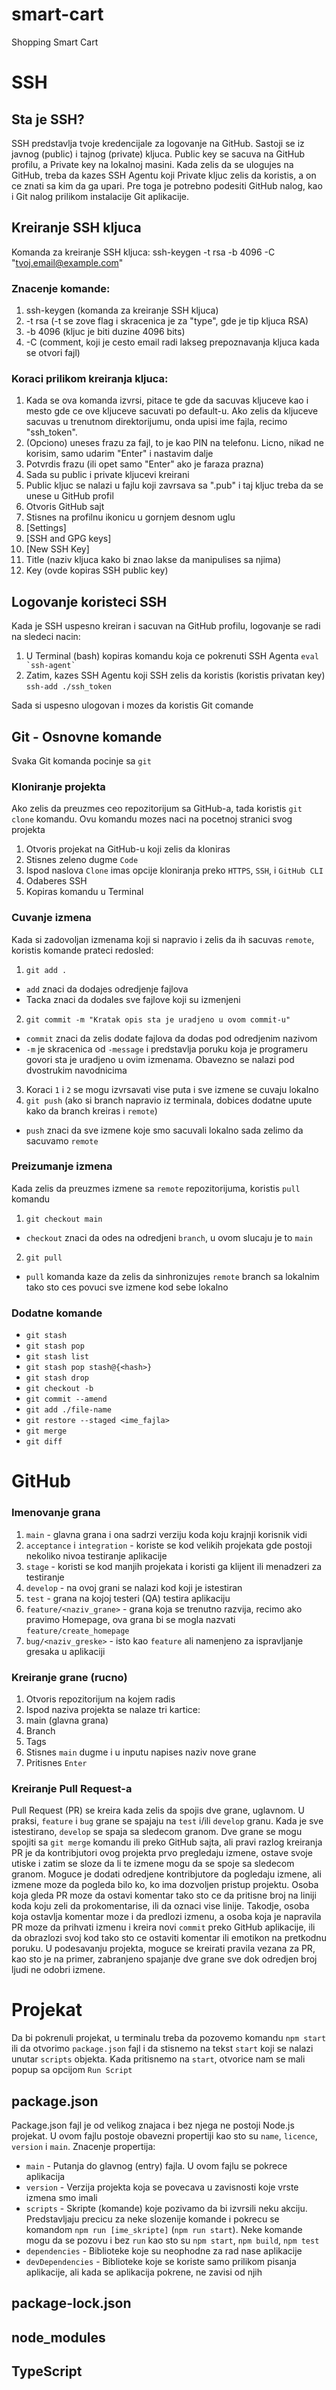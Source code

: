 # smart-cart
Shopping Smart Cart

# SSH
## Sta je SSH?
SSH predstavlja tvoje kredencijale za logovanje na GitHub. Sastoji se iz javnog (public) i tajnog (private) kljuca. Public key se sacuva na GitHub profilu, a Private key na lokalnoj masini. Kada zelis da se ulogujes na GitHub, treba da kazes SSH Agentu koji Private kljuc zelis da koristis, a on ce znati sa kim da ga upari. Pre toga je potrebno podesiti GitHub nalog, kao i Git nalog prilikom instalacije Git aplikacije.

## Kreiranje SSH kljuca
Komanda za kreiranje SSH kljuca:
ssh-keygen -t rsa -b 4096 -C "tvoj.email@example.com"

### Znacenje komande:
1. ssh-keygen (komanda za kreiranje SSH kljuca)
2. -t rsa (-t se zove flag i skracenica je za "type", gde je tip kljuca RSA)
3. -b 4096 (kljuc je biti duzine 4096 bits)
4. -C (comment, koji je cesto email radi lakseg prepoznavanja kljuca kada se otvori fajl)

### Koraci prilikom kreiranja kljuca:
1. Kada se ova komanda izvrsi, pitace te gde da sacuvas kljuceve kao i mesto gde ce ove kljuceve sacuvati po default-u. Ako zelis da kljuceve sacuvas u trenutnom direktorijumu, onda upisi ime fajla, recimo "ssh_token".
2. (Opciono) uneses frazu za fajl, to je kao PIN na telefonu. Licno, nikad ne korisim, samo udarim "Enter" i nastavim dalje
3. Potvrdis frazu (ili opet samo "Enter" ako je faraza prazna)
4. Sada su public i private kljucevi kreirani
5. Public kljuc se nalazi u fajlu koji zavrsava sa ".pub" i taj kljuc treba da se unese u GitHub profil
  1. Otvoris GitHub sajt
  2. Stisnes na profilnu ikonicu u gornjem desnom uglu
  3. [Settings]
  4. [SSH and GPG keys]
  5. [New SSH Key]
  6. Title (naziv kljuca kako bi znao lakse da manipulises sa njima)
  7. Key (ovde kopiras SSH public key)

## Logovanje koristeci SSH
Kada je SSH uspesno kreiran i sacuvan na GitHub profilu, logovanje se radi na sledeci nacin:
1. U Terminal (bash) kopiras komandu koja ce pokrenuti SSH Agenta
  ``eval `ssh-agent` ``
2. Zatim, kazes SSH Agentu koji SSH zelis da koristis (koristis privatan key)
  `ssh-add ./ssh_token`

Sada si uspesno ulogovan i mozes da koristis Git comande


## Git - Osnovne komande

Svaka Git komanda pocinje sa `git`

### Kloniranje projekta
Ako zelis da preuzmes ceo repozitorijum sa GitHub-a, tada koristis `git clone` komandu.
Ovu komandu mozes naci na pocetnoj stranici svog projekta
1. Otvoris projekat na GitHub-u koji zelis da kloniras
2. Stisnes zeleno dugme `Code`
3. Ispod naslova `Clone` imas opcije kloniranja preko `HTTPS`, `SSH`, i `GitHub CLI`
4. Odaberes SSH
5. Kopiras komandu u Terminal

### Cuvanje izmena
Kada si zadovoljan izmenama koji si napravio i zelis da ih sacuvas `remote`, koristis komande prateci redosled:
1. `git add .`
  - `add` znaci da dodajes odredjenje fajlova
  - Tacka znaci da dodales sve fajlove koji su izmenjeni
2. `git commit -m "Kratak opis sta je uradjeno u ovom commit-u"`
  - `commit` znaci da zelis dodate fajlova da dodas pod odredjenim nazivom
  - `-m` je skracenica od `-message` i predstavlja poruku koja je programeru govori sta je uradjeno u ovim izmenama. Obavezno se nalazi pod dvostrukim navodnicima
3. Koraci `1` i `2` se mogu izvrsavati vise puta i sve izmene se cuvaju lokalno
4. `git push` (ako si branch napravio iz terminala, dobices dodatne upute kako da branch kreiras i `remote`)
  - `push` znaci da sve izmene koje smo sacuvali lokalno sada zelimo da sacuvamo `remote`

### Preizumanje izmena
Kada zelis da preuzmes izmene sa `remote` repozitorijuma, koristis `pull` komandu
1. `git checkout main`
  - `checkout` znaci da odes na odredjeni `branch`, u ovom slucaju je to `main`
2. `git pull`
  - `pull` komanda kaze da zelis da sinhronizujes `remote` branch sa lokalnim tako sto ces povuci sve izmene kod sebe lokalno

### Dodatne komande
  - `git stash`
  - `git stash pop`
  - `git stash list`
  - `git stash pop stash@{<hash>}`
  - `git stash drop`
  - `git checkout -b`
  - `git commit --amend`
  - `git add ./file-name`
  - `git restore --staged <ime_fajla>`
  - `git merge`
  - `git diff`

# GitHub

### Imenovanje grana
1. `main`                       - glavna grana i ona sadrzi verziju koda koju krajnji korisnik vidi
2. `acceptance` i `integration` - koriste se kod velikih projekata gde postoji nekoliko nivoa testiranje aplikacije
3. `stage`                      - koristi se kod manjih projekata i koristi ga klijent ili menadzeri za testiranje
4. `develop`                    - na ovoj grani se nalazi kod koji je istestiran
5. `test`                       - grana na kojoj testeri (QA) testira aplikaciju
6. `feature/<naziv_grane>`      - grana koja se trenutno razvija, recimo ako pravimo Homepage, ova grana bi se mogla nazvati `feature/create_homepage`
7. `bug/<naziv_greske>`         - isto kao `feature` ali namenjeno za ispravljanje gresaka u aplikaciji

### Kreiranje grane (rucno)
1. Otvoris repozitorijum na kojem radis
2.  Ispod naziva projekta se nalaze tri kartice:
  1. main (glavna grana)
  2. Branch
  3. Tags
3. Stisnes `main` dugme i u inputu napises naziv nove grane
4. Pritisnes `Enter`

### Kreiranje Pull Request-a
Pull Request (PR) se kreira kada zelis da spojis dve grane, uglavnom. U praksi, `feature` i `bug` grane se spajaju na `test` i/ili `develop` granu. Kada je sve istestirano, `develop` se spaja sa sledecom granom.
Dve grane se mogu spojiti sa `git merge` komandu ili preko GitHub sajta, ali pravi razlog kreiranja PR je da kontribjutori ovog projekta prvo pregledaju izmene, ostave svoje utiske i zatim se sloze da li te izmene mogu da se spoje sa sledecom granom. Moguce je dodati odredjene kontribjutore da pogledaju izmene, ali izmene moze da pogleda bilo ko, ko ima dozvoljen pristup projektu.
Osoba koja gleda PR moze da ostavi komentar tako sto ce da pritisne broj na liniji koda koju zeli da prokomentarise, ili da oznaci vise linije. Takodje, osoba koja ostavlja komentar moze i da predlozi izmenu, a osoba koja je napravila PR moze da prihvati izmenu i kreira novi `commit` preko GitHub aplikacije, ili da obrazlozi svoj kod tako sto ce ostaviti komentar ili emotikon na pretkodnu poruku.
U podesavanju projekta, moguce se kreirati pravila vezana za PR, kao sto je na primer, zabranjeno spajanje dve grane sve dok odredjen broj ljudi ne odobri izmene.


# Projekat

Da bi pokrenuli projekat, u terminalu treba da pozovemo komandu `npm start` ili da otvorimo `package.json` fajl i da stisnemo na tekst `start` koji se nalazi unutar `scripts` objekta. Kada pritisnemo na `start`, otvorice nam se mali popup sa opcijom `Run Script`


## package.json
Package.json fajl je od velikog znajaca i bez njega ne postoji Node.js projekat.
U ovom fajlu postoje obavezni propertiji kao sto su `name`, `licence`, `version` i `main`.
Znacenje propertija:
  - `main` - Putanja do glavnog (entry) fajla. U ovom fajlu se pokrece aplikacija
  - `version` - Verzija projekta koja se povecava u zavisnosti koje vrste izmena smo imali
  - `scripts` - Skripte (komande) koje pozivamo da bi izvrsili neku akciju. Predstavljaju precicu za neke slozenije komande i pokrecu se komandom `npm run [ime_skripte]` (`npm run start`). Neke komande mogu da se pozovu i bez `run` kao sto su `npm start`, `npm build`, `npm test`
  - `dependencies` - Biblioteke koje su neophodne za rad nase aplikacije
  - `devDependencies` - Biblioteke koje se koriste samo prilikom pisanja aplikacije, ali kada se aplikacija pokrene, ne zavisi od njih


## package-lock.json

## node_modules

## TypeScript

